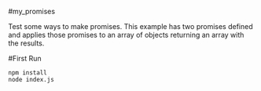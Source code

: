 #my_promises

Test some ways to make promises.
This example has two promises defined and applies those promises to an array of objects returning an array with the results.

#First Run
```
npm install
node index.js
```